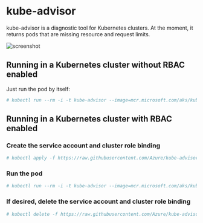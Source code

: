 # kube-advisor

kube-advisor is a diagnostic tool for Kubernetes clusters. At the moment, it returns pods that are missing resource and request limits.

![screenshot](https://user-images.githubusercontent.com/1231630/44505638-5a2c0500-a657-11e8-8bf1-1766d69fa2ff.png)

## Running in a Kubernetes cluster without RBAC enabled

Just run the pod by itself:

```bash
# kubectl run --rm -i -t kube-advisor --image=mcr.microsoft.com/aks/kubeadvisor --restart=Never
```

## Running in a Kubernetes cluster with RBAC enabled

### Create the service account and cluster role binding

```bash
# kubectl apply -f https://raw.githubusercontent.com/Azure/kube-advisor/master/sa.yaml?token=ABLLDqUpCcBLHrAoMNOCwSahn4b-hwKKks5bl-0QwA%3D%3D
```

### Run the pod

```bash
# kubectl run --rm -i -t kube-advisor --image=mcr.microsoft.com/aks/kubeadvisor --restart=Never --serviceaccount=kube-advisor
```

### If desired, delete the service account and cluster role binding

```bash
# kubectl delete -f https://raw.githubusercontent.com/Azure/kube-advisor/master/sa.yaml?token=ABLLDqUpCcBLHrAoMNOCwSahn4b-hwKKks5bl-0QwA%3D%3D
```
